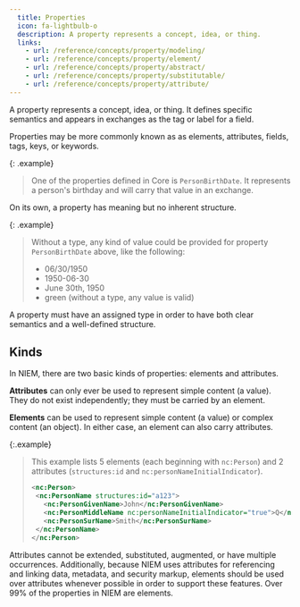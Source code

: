 ```yaml
---
  title: Properties
  icon: fa-lightbulb-o
  description: A property represents a concept, idea, or thing.
  links:
    - url: /reference/concepts/property/modeling/
    - url: /reference/concepts/property/element/
    - url: /reference/concepts/property/abstract/
    - url: /reference/concepts/property/substitutable/
    - url: /reference/concepts/property/attribute/
---
```


A property represents a concept, idea, or thing.  It defines specific semantics and appears in exchanges as the tag or label for a field.

Properties may be more commonly known as as elements, attributes, fields, tags, keys, or keywords.

{: .example}
> One of the properties defined in Core is `PersonBirthDate`.  It represents a person's birthday and will carry that value in an exchange.

On its own, a property has meaning but no inherent structure.

{: .example}
>
> Without a type, any kind of value could be provided for property `PersonBirthDate` above, like the following:
>- 06/30/1950
>- 1950-06-30
>- June 30th, 1950
>- green (without a type, any value is valid)

A property must have an assigned type in order to have both clear semantics and a well-defined structure.

<!--more-->

## Kinds

In NIEM, there are two basic kinds of properties: elements and attributes.

**Attributes** can only ever be used to represent simple content (a value).  They do not exist independently; they must be carried by an element.

**Elements** can be used to represent simple content (a value) or complex content (an object).  In either case, an element can also carry attributes.

{:.example}
>This example lists 5 elements (each beginning with `nc:Person`) and 2 attributes (`structures:id` and `nc:personNameInitialIndicator`).
>```xml
><nc:Person>
>  <nc:PersonName structures:id="a123">
>    <nc:PersonGivenName>John</nc:PersonGivenName>
>    <nc:PersonMiddleName nc:personNameInitialIndicator="true">Q</nc:PersonMiddleName>
>    <nc:PersonSurName>Smith</nc:PersonSurName>
>  </nc:PersonName>
></nc:Person>
>```

Attributes cannot be extended, substituted, augmented, or have multiple occurrences.  Additionally, because NIEM uses attributes for referencing and linking data, metadata, and security markup, elements should be used over attributes whenever possible in order to support these features.  Over 99% of the properties in NIEM are elements.
